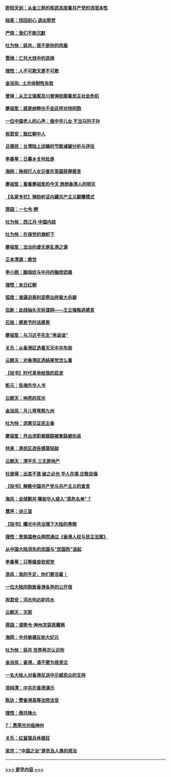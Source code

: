 #### [欧阳天剑：从金三胖的核武态度看共产党的流氓本性](../pages/nsc993/n11702238.md?t=12060144) 
#### [陆客：找回初心 退出邪党](../pages/nsc993/n11702213.md?t=12060144) 
#### [严晓：我们不能沉默](../pages/nsc993/n11702110.md?t=12060144) 
#### [吐为快：妖共，我不是你的肉盾](../pages/nsc993/n11701366.md?t=12060144) 
#### [雪绮：亡共大戏中的选择](../pages/nsc993/n11699922.md?t=12060144) 
#### [理悟：人不可欺天更不可欺](../pages/nsc993/n11699657.md?t=12060144) 
#### [金浴凤:  土共体制性失败](../pages/nsc993/n11699361.md?t=12060144) 
#### [曾铮：从王立强案及川普弹劾案看民主社会危机](../pages/nsc993/n11699318.md?t=12060144) 
#### [廖祖笙：就是纳粹也不会这样对待同胞](../pages/nsc993/n11697658.md?t=12060144) 
#### [一位中国老人的心声：做中华儿女 不当马列子孙](../pages/nsc993/n11697525.md?t=12060144) 
#### [祝君安：致红朝中人](../pages/nsc993/n11697518.md?t=12060144) 
#### [吕锡民：台湾陆上运输的节能减碳分析与评估](../pages/nsc993/n11694983.md?t=12060144) 
#### [李春草：日暮乡关何处是](../pages/nsc993/n11694805.md?t=12060144) 
#### [海网：殃视打人女记者在英国获罪感言](../pages/nsc993/n11693832.md?t=12060144) 
#### [廖祖笙：看看廖祖笙的今天 想想香港人的明天](../pages/nsc993/n11693707.md?t=12060144) 
#### [【名家专栏】弹劾听证内藏共产主义颠覆模式](../pages/nsc993/n11693563.md?t=12060144) 
#### [莲园：一七令‧辨](../pages/nsc993/n11692558.md?t=12060144) 
#### [吐为快：西江月·中国内政](../pages/nsc993/n11692071.md?t=12060144) 
#### [吐为快：在保党的旗帜下](../pages/nsc993/n11691188.md?t=12060144) 
#### [廖祖笙：法治的虚无是乱港之源](../pages/nsc993/n11690605.md?t=12060144) 
#### [正本清源：救世](../pages/nsc993/n11689134.md?t=12060144) 
#### [李小刚：脑指纹与中共的脑控武器](../pages/nsc993/n11688900.md?t=12060144) 
#### [理悟：末日红朝](../pages/nsc993/n11688829.md?t=12060144) 
#### [弧度：谁逼迫美利坚祭出终极大杀器](../pages/nsc993/n11688735.md?t=12060144) 
#### [伍新：此线抽头天拆谍网——王立强叛逃感言](../pages/nsc993/n11687981.md?t=12060144) 
#### [石铭：感恩节时话感恩](../pages/nsc993/n11687568.md?t=12060144) 
#### [廖祖笙：与习近平先生“再谈谈”](../pages/nsc993/n11687005.md?t=12060144) 
#### [关乐：从香港区选看天灭中共布局](../pages/nsc993/n11686647.md?t=12060144) 
#### [云鹤天：对香港区选结果党怎么看](../pages/nsc993/n11686216.md?t=12060144) 
#### [【投书】时代革命给我的启发](../pages/nsc993/n11684287.md?t=12060144) 
#### [乾元：告海外华人书](../pages/nsc993/n11684044.md?t=12060144) 
#### [云鹤天：响亮的耳光](../pages/nsc993/n11684254.md?t=12060144) 
#### [金浴凤：月儿弯弯照九州](../pages/nsc993/n11684231.md?t=12060144) 
#### [吐为快：选票见证民主香](../pages/nsc993/n11684206.md?t=12060144) 
#### [廖祖笙：外出求职被跟踪被套路被劝返](../pages/nsc993/n11683874.md?t=12060144) 
#### [林泉：港民区选告捷莫轻敌](../pages/nsc993/n11683930.md?t=12060144) 
#### [云鹤天：清平乐 三无房地产](../pages/nsc993/n11681521.md?t=12060144) 
#### [杜彼得：出其不意 破之必也 华人在美 庄敬自强](../pages/nsc993/n11679554.md?t=12060144) 
#### [【投书】解散中国共产党与共产主义的宣言](../pages/nsc993/n11679177.md?t=12060144) 
#### [海风：全球剿共 哪些华人或入“高危名单”？](../pages/nsc993/n11678617.md?t=12060144) 
#### [慧声：诗三首](../pages/nsc993/n11678848.md?t=12060144) 
#### [【投书】曝光中共治理下大陆的黑暗](../pages/nsc993/n11678674.md?t=12060144) 
#### [理悟：贺美国参众两院通过《香港人权与民主法案》](../pages/nsc993/n11678104.md?t=12060144) 
#### [从中国大陆消失的民国与“民国热”谈起](../pages/nsc993/n11678075.md?t=12060144) 
#### [李春草：只等瘟疫收邪党](../pages/nsc993/n11677308.md?t=12060144) 
#### [逸风：我的手足，你们要活着！](../pages/nsc993/n11676352.md?t=12060144) 
#### [一位大陆同胞致香港各界的公开信](../pages/nsc993/n11675761.md?t=12060144) 
#### [祝君安：河水何必妒井水](../pages/nsc993/n11675746.md?t=12060144) 
#### [云鹤天：天怒](../pages/nsc993/n11675718.md?t=12060144) 
#### [莲园：调笑令‧神州怎容恶魔祸](../pages/nsc993/n11675648.md?t=12060144) 
#### [海网：中共偷袭反助大纪元](../pages/nsc993/n11673515.md?t=12060144) 
#### [吐为快：妖共 世界再次认识你](../pages/nsc993/n11673506.md?t=12060144) 
#### [金浴凤：香港，请不要为我哭泣](../pages/nsc993/n11673248.md?t=12060144) 
#### [一名大陆人对香港反送中示威民众的支持](../pages/nsc993/n11672615.md?t=12060144) 
#### [郑纯清：中共在香港演示](../pages/nsc993/n11670539.md?t=12060144) 
#### [陈达：赞香港高等法院法官](../pages/nsc993/n11669542.md?t=12060144) 
#### [理悟：倒共烽火](../pages/nsc993/n11668844.md?t=12060144) 
#### [T：愿荣光光临神州](../pages/nsc993/n11668421.md?t=12060144) 
#### [关乐：红鼠狼兵休猖狂](../pages/nsc993/n11668378.md?t=12060144) 
#### [梁京：“中国之治”是危及人类的恶治](../pages/nsc993/n11668328.md?t=12060144) 

----
#### [ >>> 更早内容 <<< ](../indexes/nsc993-earlier.md)
